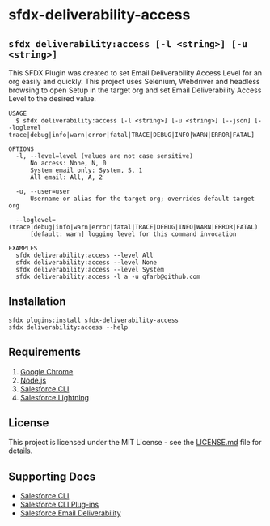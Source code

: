 # sfdx-deliverability-access

## `sfdx deliverability:access [-l <string>] [-u <string>]`

This SFDX Plugin was created to set Email Deliverability Access Level for an org easily and quickly. This project uses Selenium, Webdriver and headless browsing to open Setup in the target org and set Email Deliverability Access Level to the desired value.

```
USAGE
  $ sfdx deliverability:access [-l <string>] [-u <string>] [--json] [--loglevel
trace|debug|info|warn|error|fatal|TRACE|DEBUG|INFO|WARN|ERROR|FATAL]

OPTIONS
  -l, --level=level (values are not case sensitive)
      No access: None, N, 0
      System email only: System, S, 1
      All email: All, A, 2

  -u, --user=user
      Username or alias for the target org; overrides default target org

  --loglevel=(trace|debug|info|warn|error|fatal|TRACE|DEBUG|INFO|WARN|ERROR|FATAL)
      [default: warn] logging level for this command invocation

EXAMPLES
  sfdx deliverability:access --level All
  sfdx deliverability:access --level None
  sfdx deliverability:access --level System
  sfdx deliverability:access -l a -u gfarb@github.com
```

## Installation

```
sfdx plugins:install sfdx-deliverability-access
sfdx deliverability:access --help
```

## Requirements

1. [Google Chrome](https://www.google.com/chrome)
2. [Node.js](https://nodejs.org/en/)
3. [Salesforce CLI](https://developer.salesforce.com/docs/atlas.en-us.sfdx_setup.meta/sfdx_setup/sfdx_setup_install_cli.htm)
4. [Salesforce Lightning](https://www.salesforce.com/products/platform/lightning/)

## License

This project is licensed under the MIT License - see the [LICENSE.md](LICENSE.md) file for details.

## Supporting Docs

- [Salesforce CLI](https://developer.salesforce.com/docs/atlas.en-us.sfdx_setup.meta/sfdx_setup/sfdx_setup_install_cli.htm)
- [Salesforce CLI Plug-ins](https://developer.salesforce.com/docs/atlas.en-us.sfdx_setup.meta/sfdx_setup/sfdx_setup_install_plugin_version.htm)
- [Salesforce Email Deliverability](https://help.salesforce.com/s/articleView?id=sf.data_sandbox_email_deliverability.htm&type=5)
